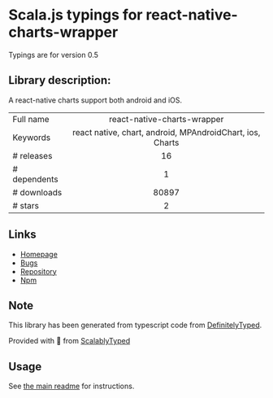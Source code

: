 
# Scala.js typings for react-native-charts-wrapper

Typings are for version 0.5

## Library description:
A react-native charts support both android and iOS.

|                    |                 |
| ------------------ | :-------------: |
| Full name          | react-native-charts-wrapper |
| Keywords           | react native, chart, android, MPAndroidChart, ios, Charts |
| # releases         | 16 |
| # dependents       | 1 |
| # downloads        | 80897 |
| # stars            | 2 |

## Links
- [Homepage](https://github.com/wuxudong/react-native-charts-wrapper)
- [Bugs](https://github.com/wuxudong/react-native-charts-wrapper/issues)
- [Repository](https://github.com/wuxudong/react-native-charts-wrapper)
- [Npm](https://www.npmjs.com/package/react-native-charts-wrapper)
    


## Note
This library has been generated from typescript code from [DefinitelyTyped](https://definitelytyped.org).

Provided with :purple_heart: from [ScalablyTyped](https://github.com/oyvindberg/ScalablyTyped)

## Usage
See [the main readme](../../readme.md) for instructions.


